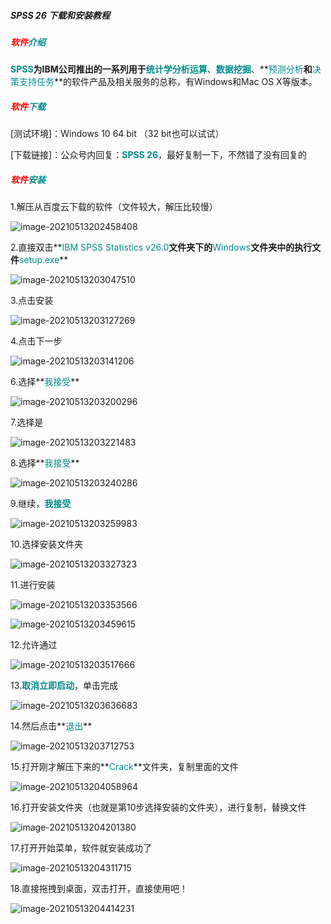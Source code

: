 ##### SPSS 26 下载和安装教程

##### <font color='red'>软件</font><font color='#008B8B'>介绍</font>

**<font color='#008B8B'>SPSS</font>**为IBM公司推出的一系列用于**<font color='#008B8B'>统计学分析运算</font>**、**<font color='#008B8B'>数据挖掘</font>**、**<font color='#008B8B'>预测分析</font>**和**<font color='#008B8B'>决策支持任务</font>**的软件产品及相关服务的总称，有Windows和Mac OS X等版本。



##### <font color='red'>软件</font><font color='#008B8B'>下载</font>

[测试环境]：Windows 10 64 bit （32 bit也可以试试）

[下载链接]：公众号内回复：**<font color='#008B8B'>SPSS 26</font>**，最好复制一下，不然错了没有回复的



##### <font color='red'>软件</font><font color='#008B8B'>安装</font>

1.解压从百度云下载的软件（文件较大，解压比较慢）

![image-20210513202458408](https://superdong.oss-cn-beijing.aliyuncs.com/image-20210513202458408.png)



2.直接双击**<font color='#008B8B'>IBM SPSS Statistics v26.0</font>**文件夹下的**<font color='#008B8B'>Windows</font>**文件夹中的执行文件**<font color='#008B8B'>setup.exe</font>**

![image-20210513203047510](https://superdong.oss-cn-beijing.aliyuncs.com/image-20210513203047510.png)

3.点击安装

![image-20210513203127269](https://superdong.oss-cn-beijing.aliyuncs.com/image-20210513203127269.png)

4.点击下一步

![image-20210513203141206](https://superdong.oss-cn-beijing.aliyuncs.com/image-20210513203141206.png)

6.选择**<font color='#008B8B'>我接受</font>**

![image-20210513203200296](https://superdong.oss-cn-beijing.aliyuncs.com/image-20210513203200296.png)

7.选择是

![image-20210513203221483](https://superdong.oss-cn-beijing.aliyuncs.com/image-20210513203221483.png)

8.选择**<font color='#008B8B'>我接受</font>**

![image-20210513203240286](https://superdong.oss-cn-beijing.aliyuncs.com/image-20210513203240286.png)

9.继续，**<font color='#008B8B'>我接受</font>**

![image-20210513203259983](https://superdong.oss-cn-beijing.aliyuncs.com/image-20210513203259983.png)

10.选择安装文件夹

![image-20210513203327323](https://superdong.oss-cn-beijing.aliyuncs.com/image-20210513203327323.png)

11.进行安装

![image-20210513203353566](https://superdong.oss-cn-beijing.aliyuncs.com/image-20210513203353566.png)

![image-20210513203459615](https://superdong.oss-cn-beijing.aliyuncs.com/image-20210513203459615.png)

12.允许通过

![image-20210513203517666](https://superdong.oss-cn-beijing.aliyuncs.com/image-20210513203517666.png)

13.**<font color='#008B8B'>取消立即启动</font>**，单击完成

![image-20210513203636683](https://superdong.oss-cn-beijing.aliyuncs.com/image-20210513203636683.png)

14.然后点击**<font color='#008B8B'>退出</font>**

![image-20210513203712753](https://superdong.oss-cn-beijing.aliyuncs.com/image-20210513203712753.png)

15.打开刚才解压下来的**<font color='#008B8B'>Crack</font>**文件夹，复制里面的文件

![image-20210513204058964](https://superdong.oss-cn-beijing.aliyuncs.com/image-20210513204058964.png)

16.打开安装文件夹（也就是第10步选择安装的文件夹），进行复制，替换文件

![image-20210513204201380](https://superdong.oss-cn-beijing.aliyuncs.com/image-20210513204201380.png)

17.打开开始菜单，软件就安装成功了

![image-20210513204311715](https://superdong.oss-cn-beijing.aliyuncs.com/image-20210513204311715.png)

18.直接拖拽到桌面，双击打开，直接使用吧！

![image-20210513204414231](https://superdong.oss-cn-beijing.aliyuncs.com/image-20210513204414231.png)
